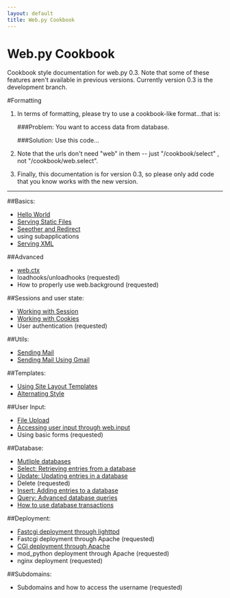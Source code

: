 ```yaml
---
layout: default
title: Web.py Cookbook
---
```


# Web.py Cookbook

Cookbook style documentation for web.py 0.3. Note that some of these features aren't available in previous versions.  Currently version 0.3 is the development branch.

#Formatting

1. In terms of formatting, please try to use a cookbook-like format...that is:
    
    ###Problem: You want to access data from database.
     
    ###Solution: Use this code...

1. Note that the urls don't need "web" in them -- just "/cookbook/select" , not "/cookbook/web.select".  

1. Finally, this documentation is for version 0.3, so please only add code that you know works with the new version.

-------------------------------------------------

##Basics:
* [Hello World](/cookbook/helloworld)
* [Serving Static Files](/cookbook/staticfiles)
* [Seeother and Redirect](/cookbook/redirect+seeother)
* using subapplications
* [Serving XML](/cookbok/xmlfiles)

##Advanced
* [web.ctx](/cookbook/ctx)
* loadhooks/unloadhooks (requested)
* How to properly use web.background (requested)

##Sessions and user state:
* [Working with Session](/cookbook/sessions)
* [Working with Cookies](/cookbook/cookies)
* User authentication (requested)

##Utils:
* [Sending Mail](/cookbook/sendmail)
* [Sending Mail Using Gmail](/cookbook/sendmail_using_gmail)

##Templates:
* [Using Site Layout Templates](/cookbook/layout_template)
* [Alternating Style](/cookbook/alternating_style)

##User Input:
* [File Upload](/cookbook/fileupload)
* [Accessing user input through web.input](/cookbook/input)
* Using basic forms (requested)

##Database:
* [Mutliple databases](/cookbook/multidbs)
* [Select: Retrieving entries from a database](/cookbook/select)
* [Update: Updating entries in a database](/cookbook/update)
* Delete (requested)
* [Insert: Adding entries to a database](/Insert) 
* [Query: Advanced database queries](/cookbook/query)
* [How to use database transactions](/cookbook/transactions)

##Deployment:
* [Fastcgi deployment through lighttpd](/cookbook/fastcgi-lighttpd)
* Fastcgi deployment through Apache (requested)
* [CGI deployment through Apache](/cookbook/cgi-apache)
* mod_python deployment through Apache (requested)
* nginx deployment (requested)

##Subdomains:
* Subdomains and how to access the username (requested)


